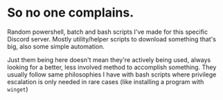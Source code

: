 # So no one complains.
Random powershell, batch and bash scripts I've made for this specific Discord server. Mostly utility/helper scripts to download something that's big, also some simple automation.

Just them being here doesn't mean they're actively being used, always looking for a better, less involved method to accomplish something. They usually follow same philosophies I have with bash scripts where privilege escalation is only needed in rare cases (like installing a program with `winget`)
